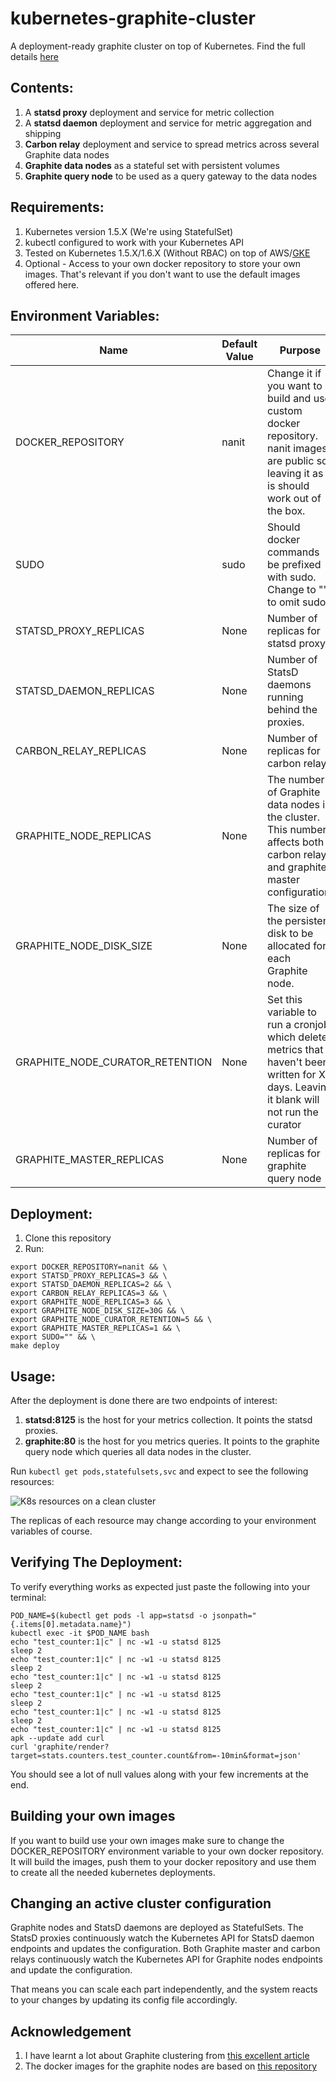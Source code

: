 # kubernetes-graphite-cluster

A deployment-ready graphite cluster on top of Kubernetes.
Find the full details [here](https://medium.com/@erezrabih/creating-a-graphite-cluster-on-kubernetes-6b402a8a7438#.yyaz16gzq)

## Contents:
1. A **statsd proxy** deployment and service for metric collection
2. A **statsd daemon** deployment and service for metric aggregation and shipping
2. **Carbon relay** deployment and service to spread metrics across several Graphite data nodes
3. **Graphite data nodes** as a stateful set with persistent volumes
4. **Graphite query node** to be used as a query gateway to the data nodes

## Requirements:
1. Kubernetes version 1.5.X (We're using StatefulSet)
2. kubectl configured to work with your Kubernetes API
3. Tested on Kubernetes 1.5.X/1.6.X (Without RBAC) on top of AWS/[GKE](https://github.com/nanit/kubernetes-graphite-cluster/issues/6)
4. Optional - Access to your own docker repository to store your own images. That's relevant if you don't want to use the default images offered here.

## Environment Variables:
| Name                            | Default Value | Purpose                                                                                                                              
|---------------------------------|---------------|--------------------------------------------------------------------------------------------------------------------------------------
| DOCKER_REPOSITORY               | nanit         | Change it if you want to build and use custom docker repository. nanit images are public so leaving it as it is should work out of the box. 
| SUDO                            | sudo          | Should docker commands be prefixed with sudo. Change to "" to omit sudo.                                                             
| STATSD_PROXY_REPLICAS           | None          | Number of replicas for statsd proxy                                                                                                  
| STATSD_DAEMON_REPLICAS          | None          | Number of StatsD daemons running behind the proxies.                                                                                 
| CARBON_RELAY_REPLICAS           | None          | Number of replicas for carbon relay                                                                                                  
| GRAPHITE_NODE_REPLICAS          | None          | The number of Graphite data nodes in the cluster. This number affects both carbon relay and graphite master configuration.           
| GRAPHITE_NODE_DISK_SIZE         | None          | The size of the persistent disk to be allocated for each Graphite node. 
| GRAPHITE_NODE_CURATOR_RETENTION | None          | Set this variable to run a cronjob which deletes metrics that haven't been written for X days. Leaving it blank will not run the curator
| GRAPHITE_MASTER_REPLICAS        | None          | Number of replicas for graphite query node                                                                                           

## Deployment:
1. Clone this repository
2. Run:
```
export DOCKER_REPOSITORY=nanit && \
export STATSD_PROXY_REPLICAS=3 && \
export STATSD_DAEMON_REPLICAS=2 && \
export CARBON_RELAY_REPLICAS=3 && \
export GRAPHITE_NODE_REPLICAS=3 && \
export GRAPHITE_NODE_DISK_SIZE=30G && \
export GRAPHITE_NODE_CURATOR_RETENTION=5 && \
export GRAPHITE_MASTER_REPLICAS=1 && \
export SUDO="" && \
make deploy
```
## Usage:
After the deployment is done there are two endpoints of interest:

1. **statsd:8125** is the host for your metrics collection. It points the statsd proxies.
2. **graphite:80** is the host for you metrics queries. It points to the graphite query node which queries all data nodes in the cluster.

Run `kubectl get pods,statefulsets,svc` and expect to see the following resources:

![K8s resources on a clean cluster](https://github.com/nanit/kubernetes-graphite-cluster/blob/master/K8s-Resources.png)

The replicas of each resource may change according to your environment variables of course.


## Verifying The Deployment:
To verify everything works as expected just paste the following into your terminal:

```
POD_NAME=$(kubectl get pods -l app=statsd -o jsonpath="{.items[0].metadata.name}")
kubectl exec -it $POD_NAME bash 
echo "test_counter:1|c" | nc -w1 -u statsd 8125
sleep 2
echo "test_counter:1|c" | nc -w1 -u statsd 8125
sleep 2
echo "test_counter:1|c" | nc -w1 -u statsd 8125
sleep 2
echo "test_counter:1|c" | nc -w1 -u statsd 8125
sleep 2
echo "test_counter:1|c" | nc -w1 -u statsd 8125
sleep 2
echo "test_counter:1|c" | nc -w1 -u statsd 8125
apk --update add curl
curl 'graphite/render?target=stats.counters.test_counter.count&from=-10min&format=json'
```
You should see a lot of null values along with your few increments at the end.

## Building your own images
If you want to build use your own images make sure to change the DOCKER_REPOSITORY environment variable to your own docker repository.
It will build the images, push them to your docker repository and use them to create all the needed kubernetes deployments.

## Changing an active cluster configuration

Graphite nodes and StatsD daemons are deployed as StatefulSets.
The StatsD proxies continuously watch the Kubernetes API for StatsD daemon endpoints and updates the configuration. 
Both Graphite master and carbon relays continuously watch the Kubernetes API for Graphite nodes endpoints and update the configuration.

That means you can scale each part independently, and the system reacts to your changes by updating its config file accordingly.

## Acknowledgement

1. I have learnt a lot about Graphite clustering from [this excellent article](https://grey-boundary.io/the-architecture-of-clustering-graphite)
2. The docker images for the graphite nodes are based on [this repository](https://github.com/nickstenning/docker-graphite)
